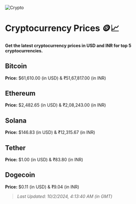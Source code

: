 
![Crypto](https://www.techguide.com.au/wp-content/uploads/2020/11/crypto3.jpeg)

# Cryptocurrency Prices 🪙📈

#### Get the latest cryptocurrency prices in USD and INR for top 5 cryptocurrencies.

## Bitcoin

**Price:** $61,610.00 (in USD) & ₹51,67,817.00 (in INR)

## Ethereum

**Price:** $2,482.65 (in USD) & ₹2,08,243.00 (in INR)

## Solana

**Price:** $146.83 (in USD) & ₹12,315.67 (in INR)

## Tether

**Price:** $1.00 (in USD) & ₹83.80 (in INR)

## Dogecoin

**Price:** $0.11 (in USD) & ₹9.04 (in INR)

> _Last Updated: 10/2/2024, 4:13:40 AM (in GMT)_
